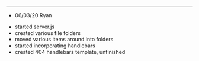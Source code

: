 -------------------------------
* 06/03/20 Ryan
- started server.js
- created various file folders
- moved various items around into folders
- started incorporating handlebars
- created 404 handlebars template, unfinished
